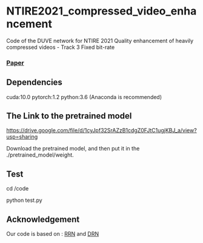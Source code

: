 # NTIRE2021_compressed_video_enhancement
Code of the DUVE network for NTIRE 2021 Quality enhancement of heavily compressed videos - Track 3 Fixed bit-rate

### [Paper](https://openaccess.thecvf.com/content/CVPR2021W/NTIRE/papers/Yang_NTIRE_2021_Challenge_on_Quality_Enhancement_of_Compressed_Video_Methods_CVPRW_2021_paper.pdf)

## Dependencies
cuda:10.0 pytorch:1.2 python:3.6 (Anaconda is recommended)

## The Link to the pretrained model
https://drive.google.com/file/d/1cyJpf32SrAZzB1cdgZ0FJtC1ugjKBJ_a/view?usp=sharing

Download the pretrained model, and then put it in the ./pretrained_model/weight.

## Test
cd /code

python test.py

## Acknowledgement
Our code is based on : [RRN](https://github.com/junpan19/RRN) and [DRN](https://github.com/guoyongcs/DRN)
